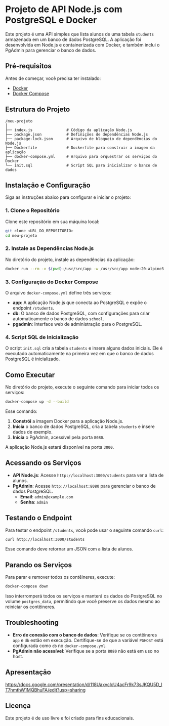 # Projeto de API Node.js com PostgreSQL e Docker

Este projeto é uma API simples que lista alunos de uma tabela `students` armazenada em um banco de dados PostgreSQL. A aplicação foi desenvolvida em Node.js e containerizada com Docker, e também inclui o PgAdmin para gerenciar o banco de dados.

## Pré-requisitos

Antes de começar, você precisa ter instalado:
- [Docker](https://docs.docker.com/get-docker/)
- [Docker Compose](https://docs.docker.com/compose/install/)

## Estrutura do Projeto

```
/meu-projeto
│
├── index.js               # Código da aplicação Node.js
├── package.json           # Definições de dependências Node.js
├── package-lock.json      # Arquivo de bloqueio de dependências do Node.js
├── Dockerfile             # Dockerfile para construir a imagem da aplicação
├── docker-compose.yml     # Arquivo para orquestrar os serviços do Docker
└── init.sql               # Script SQL para inicializar o banco de dados
```

## Instalação e Configuração

Siga as instruções abaixo para configurar e iniciar o projeto:

### 1. Clone o Repositório

Clone este repositório em sua máquina local:

```bash
git clone <URL_DO_REPOSITORIO>
cd meu-projeto
```

### 2. Instale as Dependências Node.js

No diretório do projeto, instale as dependências da aplicação:

```bash
docker run --rm -v $(pwd):/usr/src/app -w /usr/src/app node:20-alpine3.20 npm install
```

### 3. Configuração do Docker Compose

O arquivo `docker-compose.yml` define três serviços:
- **app**: A aplicação Node.js que conecta ao PostgreSQL e expõe o endpoint `/students`.
- **db**: O banco de dados PostgreSQL, com configurações para criar automaticamente o banco de dados `school`.
- **pgadmin**: Interface web de administração para o PostgreSQL.

### 4. Script SQL de Inicialização

O script `init.sql` cria a tabela `students` e insere alguns dados iniciais. Ele é executado automaticamente na primeira vez em que o banco de dados PostgreSQL é inicializado.

## Como Executar

No diretório do projeto, execute o seguinte comando para iniciar todos os serviços:

```bash
docker-compose up -d --build
```

Esse comando:
1. **Constrói** a imagem Docker para a aplicação Node.js.
2. **Inicia** o banco de dados PostgreSQL, cria a tabela `students` e insere dados de exemplo.
3. **Inicia** o PgAdmin, acessível pela porta `8080`.

A aplicação Node.js estará disponível na porta `3000`.

## Acessando os Serviços

- **API Node.js**: Acesse `http://localhost:3000/students` para ver a lista de alunos.
- **PgAdmin**: Acesse `http://localhost:8080` para gerenciar o banco de dados PostgreSQL.
  - **Email**: `admin@example.com`
  - **Senha**: `admin`

## Testando o Endpoint

Para testar o endpoint `/students`, você pode usar o seguinte comando `curl`:

```bash
curl http://localhost:3000/students
```

Esse comando deve retornar um JSON com a lista de alunos.

## Parando os Serviços

Para parar e remover todos os contêineres, execute:

```bash
docker-compose down
```

Isso interromperá todos os serviços e manterá os dados do PostgreSQL no volume `postgres_data`, permitindo que você preserve os dados mesmo ao reiniciar os contêineres.

## Troubleshooting

- **Erro de conexão com o banco de dados**: Verifique se os contêineres `app` e `db` estão em execução. Certifique-se de que a variável `PGHOST` está configurada como `db` no `docker-compose.yml`.
- **PgAdmin não acessível**: Verifique se a porta `8080` não está em uso no host.

## Apresentação
https://docs.google.com/presentation/d/118UaxvclcU4acFr9k73sJKQU5D_lT7hmthW1MQBhuFA/edit?usp=sharing

## Licença

Este projeto é de uso livre e foi criado para fins educacionais.
